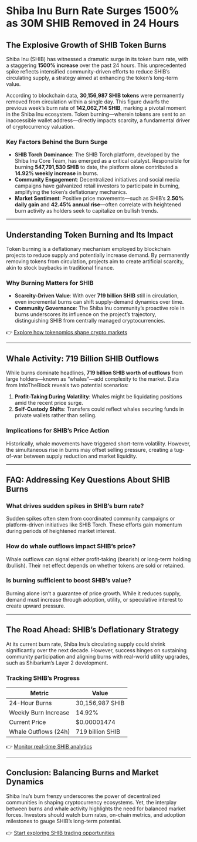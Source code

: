 # Shiba Inu Burn Rate Surges 1500% as 30M SHIB Removed in 24 Hours  

## The Explosive Growth of SHIB Token Burns  

Shiba Inu (SHIB) has witnessed a dramatic surge in its token burn rate, with a staggering **1500% increase** over the past 24 hours. This unprecedented spike reflects intensified community-driven efforts to reduce SHIB’s circulating supply, a strategy aimed at enhancing the token’s long-term value.  

According to blockchain data, **30,156,987 SHIB tokens** were permanently removed from circulation within a single day. This figure dwarfs the previous week’s burn rate of **142,062,714 SHIB**, marking a pivotal moment in the Shiba Inu ecosystem. Token burning—wherein tokens are sent to an inaccessible wallet address—directly impacts scarcity, a fundamental driver of cryptocurrency valuation.  

### Key Factors Behind the Burn Surge  
- **SHIB Torch Dominance**: The SHIB Torch platform, developed by the Shiba Inu Core Team, has emerged as a critical catalyst. Responsible for burning **547,791,530 SHIB** to date, the platform alone contributed a **14.92% weekly increase** in burns.  
- **Community Engagement**: Decentralized initiatives and social media campaigns have galvanized retail investors to participate in burning, amplifying the token’s deflationary mechanics.  
- **Market Sentiment**: Positive price movements—such as SHIB’s **2.50% daily gain** and **42.45% annual rise**—often correlate with heightened burn activity as holders seek to capitalize on bullish trends.  

---

## Understanding Token Burning and Its Impact  

Token burning is a deflationary mechanism employed by blockchain projects to reduce supply and potentially increase demand. By permanently removing tokens from circulation, projects aim to create artificial scarcity, akin to stock buybacks in traditional finance.  

### Why Burning Matters for SHIB  
- **Scarcity-Driven Value**: With over **719 billion SHIB** still in circulation, even incremental burns can shift supply-demand dynamics over time.  
- **Community Governance**: The Shiba Inu community’s proactive role in burns underscores its influence on the project’s trajectory, distinguishing SHIB from centrally managed cryptocurrencies.  

👉 [Explore how tokenomics shape crypto markets](https://bit.ly/okx-bonus)  

---

## Whale Activity: 719 Billion SHIB Outflows  

While burns dominate headlines, **719 billion SHIB worth of outflows** from large holders—known as “whales”—add complexity to the market. Data from IntoTheBlock reveals two potential scenarios:  
1. **Profit-Taking During Volatility**: Whales might be liquidating positions amid the recent price surge.  
2. **Self-Custody Shifts**: Transfers could reflect whales securing funds in private wallets rather than selling.  

### Implications for SHIB’s Price Action  
Historically, whale movements have triggered short-term volatility. However, the simultaneous rise in burns may offset selling pressure, creating a tug-of-war between supply reduction and market liquidity.  

---

## FAQ: Addressing Key Questions About SHIB Burns  

### **What drives sudden spikes in SHIB’s burn rate?**  
Sudden spikes often stem from coordinated community campaigns or platform-driven initiatives like SHIB Torch. These efforts gain momentum during periods of heightened market interest.  

### **How do whale outflows impact SHIB’s price?**  
Whale outflows can signal either profit-taking (bearish) or long-term holding (bullish). Their net effect depends on whether tokens are sold or retained.  

### **Is burning sufficient to boost SHIB’s value?**  
Burning alone isn’t a guarantee of price growth. While it reduces supply, demand must increase through adoption, utility, or speculative interest to create upward pressure.  

---

## The Road Ahead: SHIB’s Deflationary Strategy  

At its current burn rate, Shiba Inu’s circulating supply could shrink significantly over the next decade. However, success hinges on sustaining community participation and aligning burns with real-world utility upgrades, such as Shibarium’s Layer 2 development.  

### Tracking SHIB’s Progress  
| Metric                | Value                     |  
|-----------------------|---------------------------|  
| 24-Hour Burns         | 30,156,987 SHIB           |  
| Weekly Burn Increase  | 14.92%                    |  
| Current Price         | $0.00001474               |  
| Whale Outflows (24h)  | 719 billion SHIB          |  

👉 [Monitor real-time SHIB analytics](https://bit.ly/okx-bonus)  

---

## Conclusion: Balancing Burns and Market Dynamics  

Shiba Inu’s burn frenzy underscores the power of decentralized communities in shaping cryptocurrency ecosystems. Yet, the interplay between burns and whale activity highlights the need for balanced market forces. Investors should watch burn rates, on-chain metrics, and adoption milestones to gauge SHIB’s long-term potential.  

👉 [Start exploring SHIB trading opportunities](https://bit.ly/okx-bonus)